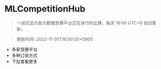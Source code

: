 # MLCompetitionHub

> 一站式显示各大数据竞赛平台正在进行的比赛，每天 16:00 UTC+8 自动更新。
  
> 更新时间: 2022-11-30T16:00:55+0800 

* 多家竞赛平台
* 多种订阅方式
* 下拉查看更多